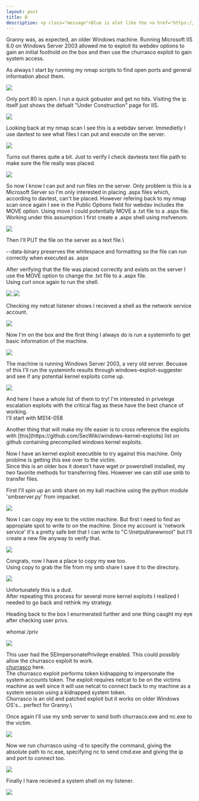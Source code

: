 ```yaml
---
layout: post
title: B
description: <p class="message">Blue is alot like the <a href="https://lukej2680.github.io/2020/09/20/legacy/">Legacy box</a> but ths time instead of exploiting ms-08-067 I will be using a script taking advantage of the ms-17-010 vulnerability to get root.</p>
---
```



<p class="message">
  Granny was, as expected, an older Windows machine. Running Microsoft IIS 6.0 on Windows Server 2003 allowed me to exploit its webdev
options to gain an initial foothold on the box and then use the churrasco exploit to gain system access. 
</p>

As always I start by running my nmap scripts to find open ports and general information about them.

<img src="https://raw.githubusercontent.com/lukej2680/lukej2680.github.io/master/_images/granny/nmap.png">

Only port 80 is open. I run a quick gobuster and get no hits. Visiting the ip itself just shows the defualt "Under Construction" page for IIS.

<img src="https://raw.githubusercontent.com/lukej2680/lukej2680.github.io/master/_images/granny/webpage.png">

Looking back at my nmap scan I see this is a webdav server. Immedietly I use davtest to see what files I can put and execute on the server.

<img src="https://raw.githubusercontent.com/lukej2680/lukej2680.github.io/master/_images/granny/davtest.png">

Turns out theres quite a bit. Just to verify I check davtests text file path to make sure the file really was placed.

<img src="https://raw.githubusercontent.com/lukej2680/lukej2680.github.io/master/_images/granny/davtest_text.png">

So now I know I can put and run files on the server. Only problem is this is a Microsoft Server so I'm only interested in placing .aspx files which, according to 
davtest, can't be placed. However refering back to my nmap scan once again I see in the Public Options field for webdav includes the MOVE option. Using move I 
could potentially MOVE a .txt file to a .aspx file.\
Working under this assumption I first create a .aspx shell using msfvenom.

<img src="https://raw.githubusercontent.com/lukej2680/lukej2680.github.io/master/_images/granny/msfvenom.png">

Then I'll PUT the file on the server as a text file.\

<p class="message">--data-binary preserves the whitespace and formatting so the file can run correctly when executed as .aspx</p>

After verifying that the file was placed correctly and exists on the server I use the MOVE option to change the .txt file to a .aspx file.\
Using curl once again to run the shell.

<img src="https://raw.githubusercontent.com/lukej2680/lukej2680.github.io/master/_images/granny/curl_put.png">
<img src="https://raw.githubusercontent.com/lukej2680/lukej2680.github.io/master/_images/granny/curl_move.png">

Checking my netcat listener shows I recieved a shell as the network service account.

<img src="https://raw.githubusercontent.com/lukej2680/lukej2680.github.io/master/_images/granny/reverse_shell.png">

Now I'm on the box and the first thing I always do is run a systeminfo to get basic information of the machine.

<img src="https://raw.githubusercontent.com/lukej2680/lukej2680.github.io/master/_images/granny/systeminfo.png">

The machine is running Windows Server 2003, a very old server. Becuase of this I'll run the systeminfo results through windows-exploit-suggester and see if any 
potential kernel exploits come up. 

<img src="https://raw.githubusercontent.com/lukej2680/lukej2680.github.io/master/_images/granny/exploit_suggester.png">

And here I have a whole list of them to try! I'm interested in privelege escalation exploits with the critical flag as these have the best chance of working.\
I'll start with MS14-058

<p class="message">Another thing that will make my life easier is to cross reference the exploits with [this](https://github.com/SecWiki/windows-kernel-exploits) 
list on github containing precompiled windows kernel exploits.</p>

Now I have an kernel exploit executible to try against this machine. Only problme is getting this exe over to the victim.\
Since this is an older box it doesn't have wget or powershell installed, my two favorite methods for transferring files. However we can still use smb 
to transfer files.

First I'll spin up an smb share on my kali machine using the python module 'smbserver.py' from impacket.

<img src="https://raw.githubusercontent.com/lukej2680/lukej2680.github.io/master/_images/granny/smb_server.png">

Now I can copy my exe to the victim machine. But first I need to find an appropiate spot to write to on the machine. Since my account is 'network service' it's 
a pretty safe bet that I can write to "C:\Inetpub\wwwroot" but I'll create a new file anyway to verify that.

<img src="https://raw.githubusercontent.com/lukej2680/lukej2680.github.io/master/_images/granny/directory_write.png">

Congrats, now I have a place to copy my exe too.\
Using copy to grab the file from my smb share I save it to the directory.

<img src="https://raw.githubusercontent.com/lukej2680/lukej2680.github.io/master/_images/granny/smb_get.png">

Unfortunately this is a dud.\
After repeating this process for several more kernel exploits I realized I needed to go back and rethink my strategy.

Heading back to the box I enurmerated further and one thing caught my eye after checking user privs.

<p class="message">whomai /priv</p>

<img src="https://raw.githubusercontent.com/lukej2680/lukej2680.github.io/master/_images/granny/whoami_priv.png">

This user had the SEImpersonatePrivilege enabled. This could possibly allow the churrasco exploit to work.\
[churrasco](https://github.com/Re4son/Churrasco/raw/master/churrasco.exe) here.\
The churrasco exploit performs token kidnapping to impersonate the system accounts token. The exploit requires netcat to be on the victims machine as well
since it will use netcat to connect back to my machine as a system session using a kidnapped system token.\
Churrasco is an old and patched exploit but it works on older Windows OS's... perfect for Granny.\

Once again I'll use my smb server to send both churrasco.exe and nc.exe to the victim.

<img src="https://raw.githubusercontent.com/lukej2680/lukej2680.github.io/master/_images/granny/churrasco.png">

Now we run churrasco using -d to specify the command, giving the absolute path to nc.exe, specifying nc to send cmd.exe and giving the ip and port to connect too.

<img src="https://raw.githubusercontent.com/lukej2680/lukej2680.github.io/master/_images/granny/churrasco_exploit.png">

Finally I have recieved a system shell on my listener.

<img src="https://raw.githubusercontent.com/lukej2680/lukej2680.github.io/master/_images/granny/system.png">
